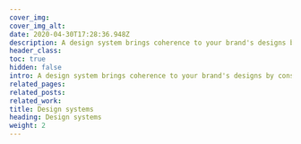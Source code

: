 ```yaml
---
cover_img: 
cover_img_alt:
date: 2020-04-30T17:28:36.948Z
description: A design system brings coherence to your brand's designs by consolidating its visual identity, strategy, values, and audience into shared practices, patterns, templates, and themes, ensuring consistency across outputs.
header_class: 
toc: true
hidden: false
intro: A design system brings coherence to your brand's designs by consolidating its visual identity, strategy, values, and audience into shared practices, patterns, templates, and themes, ensuring consistency across outputs.
related_pages:
related_posts:
related_work:
title: Design systems
heading: Design systems
weight: 2
---
```


